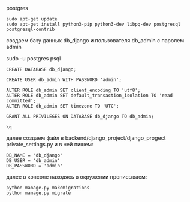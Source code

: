 postgres

    sudo apt-get update
    sudo apt-get install python3-pip python3-dev libpq-dev postgresql postgresql-contrib

создаем базу данных db_django и пользователя db_admin с паролем admin

sudo -u postgres psql

	CREATE DATABASE db_django;

	CREATE USER db_admin WITH PASSWORD 'admin';

	ALTER ROLE db_admin SET client_encoding TO 'utf8';
	ALTER ROLE db_admin SET default_transaction_isolation TO 'read committed';
	ALTER ROLE db_admin SET timezone TO 'UTC';

	GRANT ALL PRIVILEGES ON DATABASE db_django TO db_admin;

	\q

далее создаем файл в backend/django_project/django_progect private_settings.py
и в ней пишем:

    DB_NAME = 'db_django'
    DB_USER = 'db_admin'
    DB_PASSWORD = 'admin'

далее в консоле находясь в окружении прописываем:

    python manage.py makemigrations
    python manage.py migrate